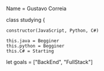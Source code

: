 
Name = Gustavo Correia

class studying {

    constructor(JavaScript, Python, C#)
    
    this.java = Begginer
    this.python = Begginer
    this.C# = Starting
    
    
let goals = ["BackEnd", "FullStack"]




